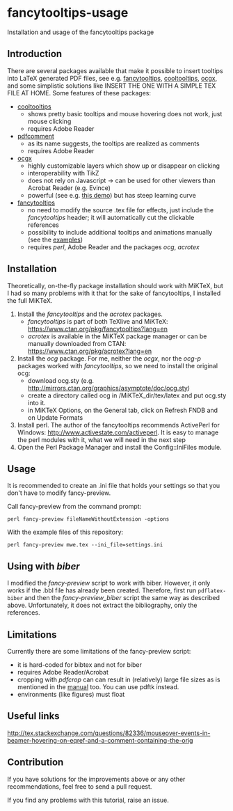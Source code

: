# fancytooltips-usage
Installation and usage of the fancytooltips package



## Introduction

There are several packages available that make it possible to insert tooltips into LaTeX generated PDF files, see e.g. [fancytooltips](https://bitbucket.org/robert.marik/fancytooltips/), [cooltooltips](https://www.ctan.org/pkg/cooltooltips?lang=en), [ocgx](https://github.com/polgab/ocgx), and some simplistic solutions like INSERT THE ONE WITH A SIMPLE TEX FILE AT HOME. Some features of these packages:

- [cooltooltips](https://www.ctan.org/pkg/cooltooltips)
    - shows pretty basic tooltips and mouse hovering does not work, just mouse clicking
    - requires Adobe Reader
- [pdfcomment](https://www.ctan.org/pkg/pdfcomment)
    - as its name suggests, the tooltips are realized as comments
    - requires Adobe Reader
- [ocgx](https://www.ctan.org/pkg/ocgx)
    - highly customizable layers which show up or disappear on clicking
    - interoperability with TikZ
    - does not rely on Javascript -> can be used for other viewers than Acrobat Reader (e.g. Evince)
    - powerful (see e.g. [this demo](http://mirrors.ircam.fr/pub/CTAN/macros/latex/contrib/ocgx/demo-ocgx.pdf)) but has steep learning curve
- [fancytooltips](https://www.ctan.org/pkg/fancytooltips)
    - no need to modify the source .tex file for effects, just include the *fancytooltips* header; it will automatically cut the clickable references
    - possibility to include additional tooltips and animations manually (see the [examples](https://www.ctan.org/tex-archive/macros/latex/contrib/fancytooltips/examples))
    - requires *perl*, Adobe Reader and the packages *ocg*, *acrotex*



## Installation

Theoretically, on-the-fly package installation should work with MiKTeX, but I had so many problems with it that for the sake of fancytooltips, I installed the full MiKTeX.

1. Install the *fancytooltips* and the *acrotex* packages.
    - *fancytooltips* is part of both TeXlive and MiKTeX: https://www.ctan.org/pkg/fancytooltips?lang=en
    - *acrotex* is available in the MiKTeX package manager or can be manually downloaded from CTAN: https://www.ctan.org/pkg/acrotex?lang=en
2. Install the *ocg* package. For me, neither the *ocgx*, nor the *ocg-p* packages worked with *fancytooltips*, so we need to install the original ocg:
    - download ocg.sty (e.g. http://mirrors.ctan.org/graphics/asymptote/doc/ocg.sty)
    - create a directory called ocg in /MiKTeX_dir/tex/latex and put ocg.sty into it.
    - in MiKTeX Options, on the General tab, click on Refresh FNDB and on Update Formats
3. Install perl. The author of the fancytooltips recommends ActivePerl for Windows: http://www.activestate.com/activeperl. It is easy to manage the perl modules with it, what we will need in the next step
4. Open the Perl Package Manager and install the Config::IniFiles module.



## Usage

It is recommended to create an .ini file that holds your settings so that you don't have to modify fancy-preview.

Call fancy-preview from the command prompt:

	perl fancy-preview fileNameWithoutExtension -options

With the example files of this repository:

	perl fancy-preview mwe.tex --ini_file=settings.ini



## Using with *biber*

I modified the *fancy-preview* script to work with biber. However, it only works if the .bbl file has already been created. Therefore, first run `pdflatex-biber` and then the *fancy-preview_biber* script the same way as described above. Unfortunately, it does not extract the bibliography, only the references.



## Limitations

Currently there are some limitations of the fancy-preview script:

- it is hard-coded for bibtex and not for biber
- requires Adobe Reader/Acrobat
- cropping with *pdfcrop* can can result in (relatively) large file sizes as is mentioned in the [manual](http://ftp.oleane.net/pub/CTAN/macros/latex/contrib/fancytooltips/fancytooltips.pdf) too. You can use pdftk instead.
- environments (like figures) must float



## Useful links

http://tex.stackexchange.com/questions/82336/mouseover-events-in-beamer-hovering-on-eqref-and-a-comment-containing-the-orig



## Contribution

If you have solutions for the improvements above or any other recommendations, feel free to send a pull request.

If you find any problems with this tutorial, raise an issue.
